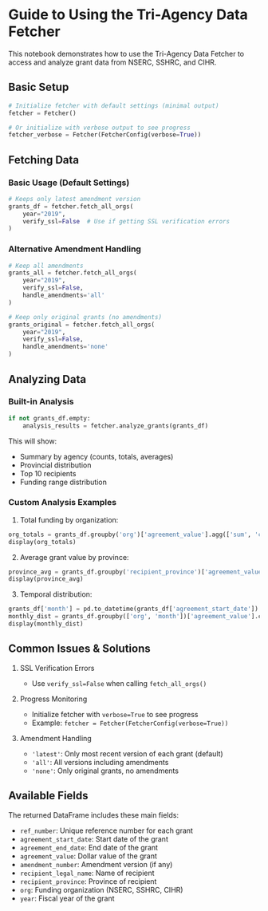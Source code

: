 # Guide to Using the Tri-Agency Data Fetcher

This notebook demonstrates how to use the Tri-Agency Data Fetcher to access and analyze grant data from NSERC, SSHRC, and CIHR.

## Basic Setup

```python
# Initialize fetcher with default settings (minimal output)
fetcher = Fetcher()

# Or initialize with verbose output to see progress
fetcher_verbose = Fetcher(FetcherConfig(verbose=True))
```

## Fetching Data

### Basic Usage (Default Settings)
```python
# Keeps only latest amendment version
grants_df = fetcher.fetch_all_orgs(
    year="2019",
    verify_ssl=False  # Use if getting SSL verification errors
)
```

### Alternative Amendment Handling
```python
# Keep all amendments
grants_all = fetcher.fetch_all_orgs(
    year="2019",
    verify_ssl=False,
    handle_amendments='all'
)

# Keep only original grants (no amendments)
grants_original = fetcher.fetch_all_orgs(
    year="2019",
    verify_ssl=False,
    handle_amendments='none'
)
```

## Analyzing Data

### Built-in Analysis
```python
if not grants_df.empty:
    analysis_results = fetcher.analyze_grants(grants_df)
```

This will show:
- Summary by agency (counts, totals, averages)
- Provincial distribution
- Top 10 recipients
- Funding range distribution

### Custom Analysis Examples

1. Total funding by organization:
```python
org_totals = grants_df.groupby('org')['agreement_value'].agg(['sum', 'count'])
display(org_totals)
```

2. Average grant value by province:
```python
province_avg = grants_df.groupby('recipient_province')['agreement_value'].mean()
display(province_avg)
```

3. Temporal distribution:
```python
grants_df['month'] = pd.to_datetime(grants_df['agreement_start_date']).dt.month
monthly_dist = grants_df.groupby(['org', 'month'])['agreement_value'].count()
display(monthly_dist)
```

## Common Issues & Solutions

1. SSL Verification Errors
   - Use `verify_ssl=False` when calling `fetch_all_orgs()`

2. Progress Monitoring
   - Initialize fetcher with `verbose=True` to see progress
   - Example: `fetcher = Fetcher(FetcherConfig(verbose=True))`

3. Amendment Handling
   - `'latest'`: Only most recent version of each grant (default)
   - `'all'`: All versions including amendments
   - `'none'`: Only original grants, no amendments

## Available Fields

The returned DataFrame includes these main fields:
- `ref_number`: Unique reference number for each grant
- `agreement_start_date`: Start date of the grant
- `agreement_end_date`: End date of the grant
- `agreement_value`: Dollar value of the grant
- `amendment_number`: Amendment version (if any)
- `recipient_legal_name`: Name of recipient
- `recipient_province`: Province of recipient
- `org`: Funding organization (NSERC, SSHRC, CIHR)
- `year`: Fiscal year of the grant